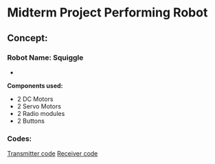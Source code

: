 # Midterm Project Performing Robot 
## Concept:
### Robot Name: Squiggle
- 

**Components used:** 
- 2 DC Motors
- 2 Servo Motors
- 2 Radio modules
- 2 Buttons

### Codes:  
[Transmitter code]() 
[Receiver code]()

